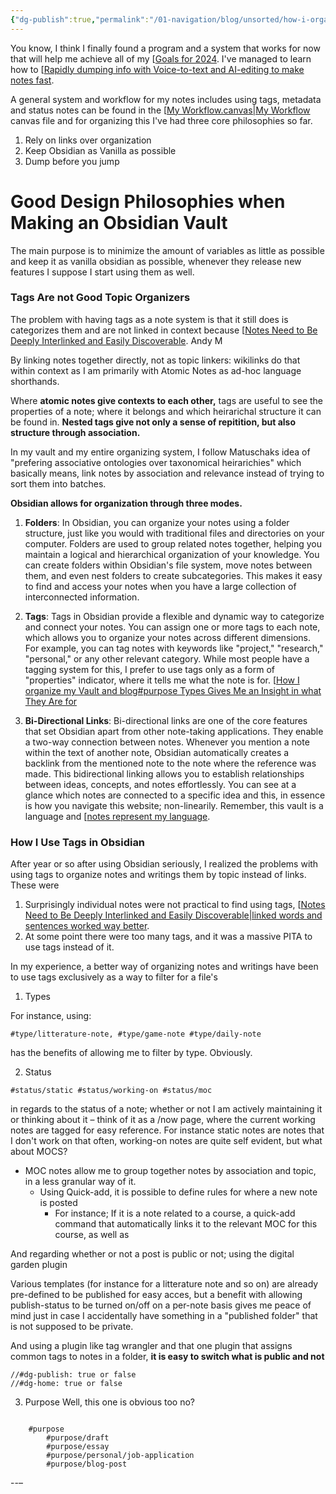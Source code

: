 ```yaml
---
{"dg-publish":true,"permalink":"/01-navigation/blog/unsorted/how-i-organize-my-vault-and-blog/","title":"How I organize my Vault and blog","tags":["status/working-on"],"noteIcon":"","created":"Monday, December 18th 2023, 7:59:35 pm","updated":"2023-12-23T17:11:34.099+01:00"}
---
```



You know, I think I finally found a program and a system that works for now that will help me achieve all of my [[Goals for 2024](../Goals%20for%202024.md).  I've managed to learn how to [[Rapidly dumping info with Voice-to-text and AI-editing to make notes fast](../../../02-Working%20on/Atomic%20Notes/Rapidly%20dumping%20info%20with%20Voice-to-text%20and%20AI-editing%20to%20make%20notes%20fast.md).




A general system and workflow for my notes includes using tags, metadata and status notes can be found in the [[My Workflow.canvas|My Workflow](../../../My%20Workflow.canvas) canvas file and for organizing this I've had three core philosophies so far.

1. Rely on links over organization
2. Keep Obsidian as Vanilla as possible
3. Dump before you jump
# Good Design Philosophies when Making an Obsidian Vault
The main purpose is to minimize the amount of variables as little as possible and keep it as vanilla obsidian as possible, whenever they release new features I suppose I start using them as well.

### Tags Are not Good Topic Organizers
The problem with having tags as a note system is that it still does is categorizes them and are not linked in context because [[Notes Need to Be Deeply Interlinked and Easily Discoverable](../../../02-Working%20on/Atomic%20Notes/Notes%20Need%20to%20Be%20Deeply%20Interlinked%20and%20Easily%20Discoverable.md). Andy M

By linking notes together directly, not as topic linkers: wikilinks do that within context as I am primarily with Atomic Notes as ad-hoc language shorthands.

Where **atomic notes give contexts to each other,** tags are useful to see the properties of a note; where it belongs and which heirarichal structure it can be found in. **Nested tags give not only a sense of repitition, but also structure through association.**

In my vault and my entire organizing system, I follow Matuschaks idea of "prefering associative ontologies over taxonomical heirarichies" which basically means, link notes by association and relevance instead of trying to sort them into batches.

**Obsidian allows for organization through three modes.**

1. **Folders**: In Obsidian, you can organize your notes using a folder structure, just like you would with traditional files and directories on your computer. Folders are used to group related notes together, helping you maintain a logical and hierarchical organization of your knowledge. You can create folders within Obsidian's file system, move notes between them, and even nest folders to create subcategories. This makes it easy to find and access your notes when you have a large collection of interconnected information.

3. **Tags**: Tags in Obsidian provide a flexible and dynamic way to categorize and connect your notes. You can assign one or more tags to each note, which allows you to organize your notes across different dimensions. For example, you can tag notes with keywords like "project," "research," "personal," or any other relevant category. While most people have a tagging system for this, I prefer to use tags only as a form of "properties" indicator, where it tells me what the note is for. [[How I organize my Vault and blog#purpose Types Gives Me an Insight in what They Are for](../../../..//01_Navigation/Blog/Unsorted/How%20I%20organize%20my%20Vault%20and%20blog.md)

3. **Bi-Directional Links**: Bi-directional links are one of the core features that set Obsidian apart from other note-taking applications. They enable a two-way connection between notes. Whenever you mention a note within the text of another note, Obsidian automatically creates a backlink from the mentioned note to the note where the reference was made. This bidirectional linking allows you to establish relationships between ideas, concepts, and notes effortlessly. You can see at a glance which notes are connected to a specific idea and this, in essence is how you navigate this website; non-linearily. Remember, this vault is a language and [[notes represent my language](notes%20represent%20my%20language.md).

### How I Use Tags in Obsidian

After year or so after using Obsidian seriously, I realized the problems with using tags to organize notes and writings them by topic instead of links.
These were
1. Surprisingly individual notes were not practical to find using tags, [[Notes Need to Be Deeply Interlinked and Easily Discoverable|linked words and sentences worked way better](../../../02-Working%20on/Atomic%20Notes/Notes%20Need%20to%20Be%20Deeply%20Interlinked%20and%20Easily%20Discoverable.md).
2. At some point there were too many tags, and it was a massive PITA to use tags instead of it.

In my experience, a better way of organizing notes and writings have been to use tags exclusively as a way to filter for a file's
1. Types

For instance, using:
```
#type/litterature-note, #type/game-note #type/daily-note 
```

has the benefits of allowing me to filter by type. Obviously.


2. Status

```
#status/static #status/working-on #status/moc
```

in regards to the status of a note; whether or not I am actively maintaining it or thinking about it – think of it as a /now page, where the current working notes are tagged for easy reference. For instance static notes are notes that I don't work on that often, working-on notes are quite self evident, but what about MOCS?
* MOC notes allow me to group together notes by association and topic, in a less granular way of it.
	* Using Quick-add, it is possible to define rules for where a new note is posted
		* For instance; If it is a note related to a course, a quick-add command that automatically links it to the relevant MOC for this course, as well as

And regarding whether or not a post is public or not; using the digital garden plugin

Various templates (for instance for a litterature note and so on) are already pre-defined to be published for easy acces, but a benefit with allowing publish-status to be turned on/off on a per-note basis gives me peace of mind just in case I accidentally have something in a "published folder" that is not supposed to be private.

And using a plugin like tag wrangler and that one plugin that assigns common tags to notes in a folder, **it is easy to switch what is public and not**

```
//#dg-publish: true or false
//#dg-home: true or false
```


3. Purpose
Well, this one is obvious too no?

``` 

	#purpose
		#purpose/draft 
		#purpose/essay
		#purpose/personal/job-application
		#purpose/blog-post
```

--–
